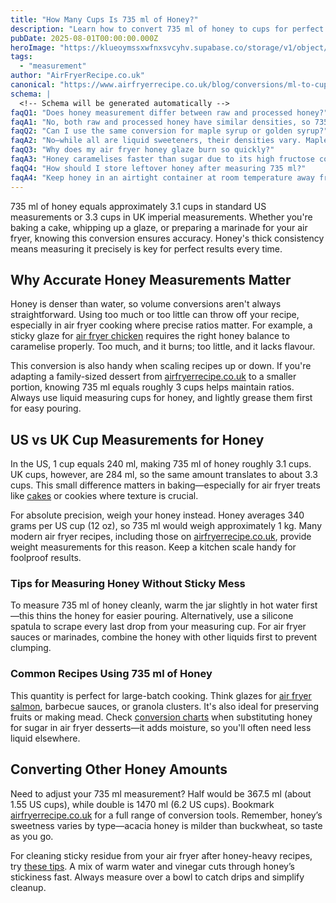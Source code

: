 ```yaml
---
title: "How Many Cups Is 735 ml of Honey?"
description: "Learn how to convert 735 ml of honey to cups for perfect baking and cooking every time. Includes tips for air fryer recipes!"
pubDate: 2025-08-01T00:00:00.000Z
heroImage: "https://klueoymssxwfnxsvcyhv.supabase.co/storage/v1/object/public/Shmucket/how-many-cups-is-735-ml-of-honey.webp"
tags:
  - "measurement"
author: "AirFryerRecipe.co.uk"
canonical: "https://www.airfryerrecipe.co.uk/blog/conversions/ml-to-cups/how-many-cups-is-735-ml-of-honey"
schema: |
  <!-- Schema will be generated automatically -->
faqQ1: "Does honey measurement differ between raw and processed honey?"
faqA1: "No, both raw and processed honey have similar densities, so 735 ml equals about 3.1 US cups regardless of type. However, thicker honeys (like manuka) may settle more densely in the cup, so slight variations can occur. For air fryer recipes where precision matters, weighing is best."
faqQ2: "Can I use the same conversion for maple syrup or golden syrup?"
faqA2: "No—while all are liquid sweeteners, their densities vary. Maple syrup is slightly less dense than honey (315 grams per cup vs honey’s 340 grams). For 735 ml of maple syrup, you’d need about 3.25 US cups. Always check recipe-specific conversions on <a href=https://www.airfryerrecipe.co.uk>airfryerrecipe.co.uk</a>."
faqQ3: "Why does my air fryer honey glaze burn so quickly?"
faqA3: "Honey caramelises faster than sugar due to its high fructose content. At 735 ml (3 cups), it’s especially prone to burning. Reduce air fryer temperature by 10°C and cook in shorter intervals, brushing layers gradually. Adding a teaspoon of lemon juice or vinegar also raises its smoke point."
faqQ4: "How should I store leftover honey after measuring 735 ml?"
faqA4: "Keep honey in an airtight container at room temperature away from sunlight. Crystallised honey can be gently warmed (not boiled) to restore smoothness. For air fryer recipes, pre-measure smaller portions in silicone ice cube trays for easy future use."
---
```

<p>735 ml of honey equals approximately 3.1 cups in standard US measurements or 3.3 cups in UK imperial measurements. Whether you're baking a cake, whipping up a glaze, or preparing a marinade for your air fryer, knowing this conversion ensures accuracy. Honey's thick consistency means measuring it precisely is key for perfect results every time.</p>

<h2>Why Accurate Honey Measurements Matter</h2>  
<p>Honey is denser than water, so volume conversions aren't always straightforward. Using too much or too little can throw off your recipe, especially in air fryer cooking where precise ratios matter. For example, a sticky glaze for <a href=https://www.airfryerrecipe.co.uk/recipe-category/chicken>air fryer chicken</a> requires the right honey balance to caramelise properly. Too much, and it burns; too little, and it lacks flavour.</p>  

<p>This conversion is also handy when scaling recipes up or down. If you're adapting a family-sized dessert from <a href=https://www.airfryerrecipe.co.uk/recipes>airfryerrecipe.co.uk</a> to a smaller portion, knowing 735 ml equals roughly 3 cups helps maintain ratios. Always use liquid measuring cups for honey, and lightly grease them first for easy pouring.</p>

<h2>US vs UK Cup Measurements for Honey</h2>  
<p>In the US, 1 cup equals 240 ml, making 735 ml of honey roughly 3.1 cups. UK cups, however, are 284 ml, so the same amount translates to about 3.3 cups. This small difference matters in baking—especially for air fryer treats like <a href=https://www.airfryerrecipe.co.uk/recipe-category/cakes>cakes</a> or cookies where texture is crucial.</p>  

<p>For absolute precision, weigh your honey instead. Honey averages 340 grams per US cup (12 oz), so 735 ml would weigh approximately 1 kg. Many modern air fryer recipes, including those on <a href=https://www.airfryerrecipe.co.uk>airfryerrecipe.co.uk</a>, provide weight measurements for this reason. Keep a kitchen scale handy for foolproof results.</p>  

<h3>Tips for Measuring Honey Without Sticky Mess</h3>  
<p>To measure 735 ml of honey cleanly, warm the jar slightly in hot water first—this thins the honey for easier pouring. Alternatively, use a silicone spatula to scrape every last drop from your measuring cup. For air fryer sauces or marinades, combine the honey with other liquids first to prevent clumping.</p>  

<h3>Common Recipes Using 735 ml of Honey</h3>  
<p>This quantity is perfect for large-batch cooking. Think glazes for <a href=https://www.airfryerrecipe.co.uk/recipe-category/salmon>air fryer salmon</a>, barbecue sauces, or granola clusters. It's also ideal for preserving fruits or making mead. Check <a href=https://www.airfryerrecipe.co.uk/air-fryer-conversion-chart>conversion charts</a> when substituting honey for sugar in air fryer desserts—it adds moisture, so you'll often need less liquid elsewhere.</p>  

<h2>Converting Other Honey Amounts</h2>  
<p>Need to adjust your 735 ml measurement? Half would be 367.5 ml (about 1.55 US cups), while double is 1470 ml (6.2 US cups). Bookmark <a href=https://www.airfryerrecipe.co.uk>airfryerrecipe.co.uk</a> for a full range of conversion tools. Remember, honey’s sweetness varies by type—acacia honey is milder than buckwheat, so taste as you go.</p>  

<p>For cleaning sticky residue from your air fryer after honey-heavy recipes, try <a href=https://www.airfryerrecipe.co.uk/air-fryer-cleaner>these tips</a>. A mix of warm water and vinegar cuts through honey’s stickiness fast. Always measure over a bowl to catch drips and simplify cleanup.</p>
